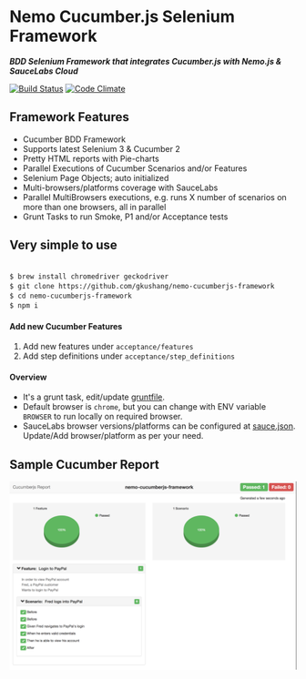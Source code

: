 # Nemo Cucumber.js Selenium Framework

***BDD Selenium Framework that integrates Cucumber.js with Nemo.js & SauceLabs Cloud***

[![Build Status][dependency]][dependency] [![Code Climate][codeclimate-svg]][codeclimate]

## Framework Features

* Cucumber BDD Framework
* Supports latest Selenium 3 & Cucumber 2
* Pretty HTML reports with Pie-charts
* Parallel Executions of Cucumber Scenarios and/or Features
* Selenium Page Objects; auto initialized 
* Multi-browsers/platforms coverage with SauceLabs
* Parallel MultiBrowsers executions, e.g. runs X number of scenarios on more than one browsers, all in parallel
* Grunt Tasks to run Smoke, P1 and/or Acceptance tests

## Very simple to use
    
``` bash

$ brew install chromedriver geckodriver
$ git clone https://github.com/gkushang/nemo-cucumberjs-framework
$ cd nemo-cucumberjs-framework
$ npm i

```
 
#### Add new Cucumber Features
 
1. Add new features under `acceptance/features` 
2. Add step definitions under `acceptance/step_definitions`

#### Overview

* It's a grunt task, edit/update [gruntfile][gruntfile]. 
* Default browser is `chrome`, but you can change with ENV variable `BROWSER` to run locally on required browser.
* SauceLabs browser versions/platforms can be configured at [sauce.json][sauce]. Update/Add browser/platform as per your need.


## Sample Cucumber Report
![Alt text](/acceptance/report/sampleCucumberReport.png "Sample Report")

[dependency]: https://david-dm.org/gkushang/nemo-cucumberjs-framework.svg
[codeclimate-svg]: https://codeclimate.com/github/gkushang/cucumber-html-reporter/badges/gpa.svg
[codeclimate]: https://codeclimate.com/github/gkushang/cucumber-html-reporter
[gruntfile]: https://github.com/gkushang/nemo-cucumberjs-framework/blob/master/Gruntfile.js
[sauce]: https://github.com/gkushang/nemo-cucumberjs-framework/blob/master/acceptance/config/sauce.json